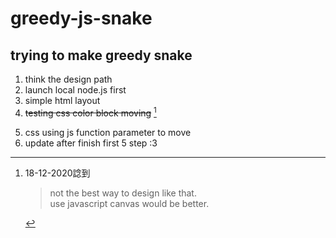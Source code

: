 # greedy-js-snake

## trying to make greedy snake
1. think the design path
2. launch local node.js first
3. simple html layout
4. ~~testing css color block moving~~ [^date]  
[^date]: 18-12-2020諗到
    > not the best way to design like that.  
    > use javascript canvas would be better.
5. css using js function parameter to move
6. update after finish first 5 step :3
